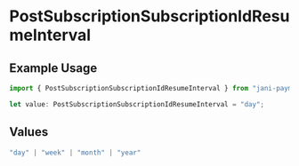 # PostSubscriptionSubscriptionIdResumeInterval

## Example Usage

```typescript
import { PostSubscriptionSubscriptionIdResumeInterval } from "jani-payments/models/operations";

let value: PostSubscriptionSubscriptionIdResumeInterval = "day";
```

## Values

```typescript
"day" | "week" | "month" | "year"
```